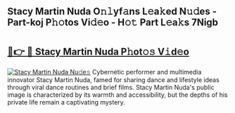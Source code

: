 ## Stacy Martin Nuda O𝚗𝚕yf𝚊ns L𝚎a𝚔ed N𝚞𝚍es - Part-koj P𝚑𝚘tos Vi𝚍𝚎o - H𝚘𝚝 Part L𝚎a𝚔s 7Nigb

# <h2><a href="http://kfa0wq.oniu.top/?m=Stacy+Martin+Nuda">🔗👉 🔴 Stacy Martin Nuda P𝚑ot𝚘𝚜 V𝚒d𝚎o</a></h2>

[![Stacy Martin Nuda Nu𝚍e𝚜](https://i.imgur.com/0qMVB7G.gif)](http://kfa0wq.oniu.top/?m=Stacy+Martin+Nuda)
Cybernetic performer and multimedia innovator Stacy Martin Nuda, famed for sharing dance and lifestyle ideas through viral dance routines and brief films. Stacy Martin Nuda's public image is characterized by its warmth and accessibility, but the depths of his private life remain a captivating mystery.  
